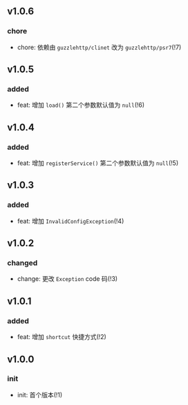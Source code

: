 ## v1.0.6

### chore

- chore: 依赖由 `guzzlehttp/clinet` 改为 `guzzlehttp/psr7`(!7)

## v1.0.5

### added

- feat: 增加 `load()` 第二个参数默认值为 `null`(!6)

## v1.0.4

### added

- feat: 增加 `registerService()` 第二个参数默认值为 `null`(!5)

## v1.0.3

### added

- feat: 增加 `InvalidConfigException`(!4)

## v1.0.2

### changed

- change: 更改 `Exception` code 码(!3)

## v1.0.1

### added

- feat: 增加 `shortcut` 快捷方式(!2)

## v1.0.0

### init

- init: 首个版本(!1)